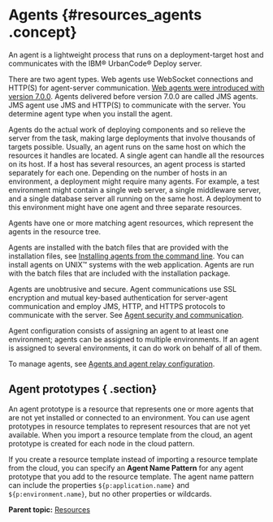 # Agents {#resources_agents .concept}

An agent is a lightweight process that runs on a deployment-target host and communicates with the IBM® UrbanCode® Deploy server.

There are two agent types. Web agents use WebSocket connections and HTTP\(S\) for agent-server communication. [Web agents were introduced with version 7.0.0](web_agents.md#). Agents delivered before version 7.0.0 are called JMS agents. JMS agent use JMS and HTTP\(S\) to communicate with the server. You determine agent type when you install the agent.

Agents do the actual work of deploying components and so relieve the server from the task, making large deployments that involve thousands of targets possible. Usually, an agent runs on the same host on which the resources it handles are located. A single agent can handle all the resources on its host. If a host has several resources, an agent process is started separately for each one. Depending on the number of hosts in an environment, a deployment might require many agents. For example, a test environment might contain a single web server, a single middleware server, and a single database server all running on the same host. A deployment to this environment might have one agent and three separate resources.

Agents have one or more matching agent resources, which represent the agents in the resource tree.

Agents are installed with the batch files that are provided with the installation files, see [Installing agents from the command line](../../com.ibm.udeploy.install.doc/topics/agentInstall.md). You can install agents on UNIX™ systems with the web application. Agents are run with the batch files that are included with the installation package.

Agents are unobtrusive and secure. Agent communications use SSL encryption and mutual key-based authentication for server-agent communication and employ JMS, HTTP, and HTTPS protocols to communicate with the server. See [Agent security and communication](arch_agents.md#).

Agent configuration consists of assigning an agent to at least one environment; agents can be assigned to multiple environments. If an agent is assigned to several environments, it can do work on behalf of all of them.

To manage agents, see [Agents and agent relay configuration](configure_agents.md).

## Agent prototypes { .section}

An agent prototype is a resource that represents one or more agents that are not yet installed or connected to an environment. You can use agent prototypes in resource templates to represent resources that are not yet available. When you import a resource template from the cloud, an agent prototype is created for each node in the cloud pattern.

If you create a resource template instead of importing a resource template from the cloud, you can specify an **Agent Name Pattern** for any agent prototype that you add to the resource template. The agent name pattern can include the properties `${p:application.name}` and `${p:environment.name}`, but no other properties or wildcards.

**Parent topic:** [Resources](../topics/resources_ch.md)

